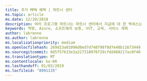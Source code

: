 ```yaml
---
title: 추가 MPN 혜택 | 파트너 센터
ms.topic: article
ms.date: 12/20/2018
description: 여러 프로그램 파트너는 파트너 센터에서 지금에 대 한 액세스는
keywords: 역량, Azure, 소프트웨어 보증, VVT, 교육, 서비스 계획
author: labrenne
ms.author: labrenne
ms.localizationpriority: medium
ms.openlocfilehash: 269d23a01096d0ed7d748f98f0d7e48b11673449
ms.sourcegitcommit: 0d5f57633e3a227318976f29cfdd488217ac0f40
ms.translationtype: MT
ms.contentlocale: ko-KR
ms.lasthandoff: 01/03/2019
ms.locfileid: "8991135"
---
```

